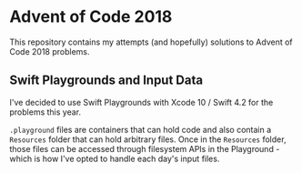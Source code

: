 # Advent of Code 2018

This repository contains my attempts (and hopefully) solutions to Advent of Code 2018 problems.

## Swift Playgrounds and Input Data

I've decided to use Swift Playgrounds with Xcode 10 / Swift 4.2 for the problems this year.

`.playground` files are containers that can hold code and also contain a `Resources` folder that can hold arbitrary files.  Once in the `Resources` folder, those files can be accessed through filesystem APIs in the Playground - which is how I've opted to handle each day's input files.